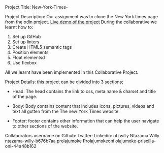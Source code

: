 Project Title: New-York-Times-

Project Description: Our assignment was to clone the New York times page from the odin project.
[Live demo of the  project](https://ntzwilly.github.io/New-York-Times-/)
During the collaborative we learnt how to:
 1. Set up GitHub
 2. Set up linters 
 3. Create HTML5 semantic tags
 4. Position elements
 5. Float elementsd
 6. Use flexbox 
 
 All we learnt have been  implemented in this Collaborative Project.
 
 Project Details: this project can be divided into 3 sections;
- Head: The head contains the link to css, meta name & charset and title of the page.

- Body: Body contains  content that includes icons, pictures, videos and text all gotten from the The new York Times website.

- Footer: footer contains other information that can help the user navigate to other sections of the website. 


Collaborators username on
Github:         Twitter:             Linkedin:
ntzwilly        Ntazama Willy        ntazama-willy-b676b7aa
prolajumoke     Prolajumokeoni       olajumoke-priscilla-oni-44a48b162





